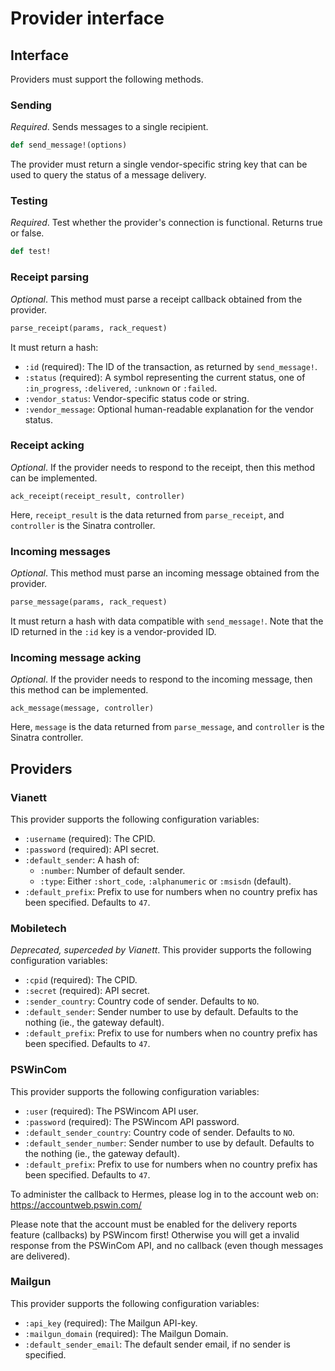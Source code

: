 # Provider interface

## Interface

Providers must support the following methods.

### Sending

*Required*. Sends messages to a single recipient.

```ruby
def send_message!(options)
```

The provider must return a single vendor-specific string key that can be used to query the status of a message delivery.

### Testing

*Required*.  Test whether the provider's connection is functional. Returns true or false.

```ruby
def test!
```

### Receipt parsing

*Optional*. This method must parse a receipt callback obtained from the provider.

```ruby
parse_receipt(params, rack_request)
```

It must return a hash:

* `:id` (required): The ID of the transaction, as returned by `send_message!`.
* `:status` (required): A symbol representing the current status, one of `:in_progress`, `:delivered`, `:unknown` or `:failed`.
* `:vendor_status`: Vendor-specific status code or string.
* `:vendor_message`: Optional human-readable explanation for the vendor status.

### Receipt acking

*Optional*. If the provider needs to respond to the receipt, then this method can be implemented.

```
ack_receipt(receipt_result, controller)
```

Here, `receipt_result` is the data returned from `parse_receipt`, and `controller` is the Sinatra controller.

### Incoming messages

*Optional*. This method must parse an incoming message obtained from the provider.

```ruby
parse_message(params, rack_request)
```

It must return a hash with data compatible with `send_message!`. Note that the ID returned in the `:id` key is a vendor-provided ID.

### Incoming message acking

*Optional*. If the provider needs to respond to the incoming message, then this method can be implemented.

```
ack_message(message, controller)
```

Here, `message` is the data returned from `parse_message`, and `controller` is the Sinatra controller.

## Providers

### Vianett

This provider supports the following configuration variables:

* `:username` (required): The CPID.
* `:password` (required): API secret.
* `:default_sender`: A hash of:
   * `:number`: Number of default sender.
   * `:type`: Either `:short_code`, `:alphanumeric` or `:msisdn` (default).
* `:default_prefix`: Prefix to use for numbers when no country prefix has been specified. Defaults to `47`.

### Mobiletech

*Deprecated, superceded by Vianett*. This provider supports the following configuration variables:

* `:cpid` (required): The CPID.
* `:secret` (required): API secret.
* `:sender_country`: Country code of sender. Defaults to `NO`.
* `:default_sender`: Sender number to use by default. Defaults to the nothing (ie., the gateway default).
* `:default_prefix`: Prefix to use for numbers when no country prefix has been specified. Defaults to `47`.

### PSWinCom

This provider supports the following configuration variables:

* `:user` (required): The PSWincom API user.
* `:password` (required): The PSWincom API password.
* `:default_sender_country`: Country code of sender. Defaults to `NO`.
* `:default_sender_number`: Sender number to use by default. Defaults to the nothing (ie., the gateway default).
* `:default_prefix`: Prefix to use for numbers when no country prefix has been specified. Defaults to `47`.

To administer the callback to Hermes, please log in to the account web on: https://accountweb.pswin.com/

Please note that the account must be enabled for the delivery reports
feature (callbacks) by PSWincom first! Otherwise you will get a invalid
response from the PSWinCom API, and no callback (even though messages are delivered).

### Mailgun

This provider supports the following configuration variables:

* `:api_key` (required): The Mailgun API-key.
* `:mailgun_domain` (required): The Mailgun Domain.
* `:default_sender_email`: The default sender email, if no sender is specified.
